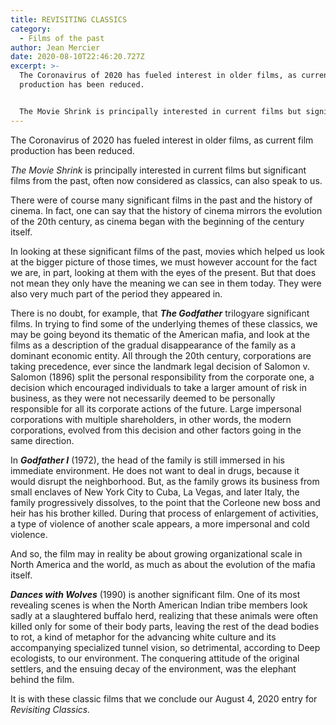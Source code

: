 ```yaml
---
title: REVISITING CLASSICS
category:
  - Films of the past
author: Jean Mercier
date: 2020-08-10T22:46:20.727Z
excerpt: >-
  The Coronavirus of 2020 has fueled interest in older films, as current film
  production has been reduced.


  The Movie Shrink is principally interested in current films but significant films from the past, often now considered as classics, can also speak to us.
---
```

The Coronavirus of 2020 has fueled interest in older films, as current film production has been reduced.

*The Movie Shrink* is principally interested in current films but significant films from the past, often now considered as classics, can also speak to us.

There were of course many significant films in the past and the history of cinema. In fact, one can say that the history of cinema mirrors the evolution of the 20th century, as cinema began with the beginning of the century itself.

In looking at these significant films of the past, movies which helped us look at the bigger picture of those times, we must however account for the fact we are, in part, looking at them with the eyes of the present. But that does not mean they only have the meaning we can see in them today. They were also very much part of the period they appeared in.

There is no doubt, for example, that ***The Godfather*** trilogyare significant films. In trying to find some of the underlying themes of these classics, we may be going beyond its thematic of the American mafia, and look at the films as a description of the gradual disappearance of the family as a dominant economic entity. All through the 20th century, corporations are taking precedence, ever since the landmark legal decision of Salomon v. Salomon (1896) split the personal responsibility from the corporate one, a decision which encouraged individuals to take a larger amount of risk in business, as they were not necessarily deemed to be personally responsible for all its corporate actions of the future. Large impersonal corporations with multiple shareholders, in other words, the modern corporations, evolved from this decision and other factors going in the same direction.

[](<>)In ***Godfather I*** (1972), the head of the family is still immersed in his immediate environment. He does not want to deal in drugs, because it would disrupt the neighborhood. But, as the family grows its business from small enclaves of New York City to Cuba, La Vegas, and later Italy, the family progressively dissolves, to the point that the Corleone new boss and heir has his brother killed. During that process of enlargement of activities, a type of violence of another scale appears, a more impersonal and cold violence.

And so, the film may in reality be about growing organizational scale in North America and the world, as much as about the evolution of the mafia itself.



***Dances with Wolves*** (1990) is another significant film. One of its most revealing scenes is when the North American Indian tribe members look sadly at a slaughtered buffalo herd, realizing that these animals were often killed only for some of their body parts, leaving the rest of the dead bodies to rot, a kind of metaphor for the advancing white culture and its accompanying specialized tunnel vision, so detrimental, according to Deep ecologists, to our environment. The conquering attitude of the original settlers, and the ensuing decay of the environment, was the elephant behind the film.



It is with these classic films that we conclude our August 4, 2020 entry for *Revisiting Classics.*